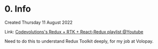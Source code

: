 # 0. Info
Created Thursday 11 August 2022

Link: [Codevolutions's Redux + RTK + React-Redux playlist @Youtube](https://youtube.com/playlist?list=PLC3y8-rFHvwiaOAuTtVXittwybYIorRB3)

Need to do this to understand Redux Toolkit deeply, for my job at Volopay.